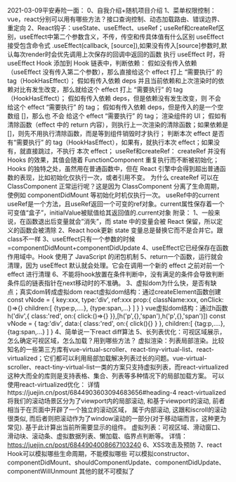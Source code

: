 2021-03-09平安寿险一面：
0、自我介绍+随机项目介绍
1、菜单权限控制：vue，react分别可以用有哪些方法？接口查询控制、动态加载路由、错误边界、重定向
2、React钩子：useState、useEffect、useRef；useRef和createRef区别，useEffect中第二个参数含义，不传，传空和传具体值有什么区别
useEffect接受包含命令式 .useEffect(callback, [source]),如果没有传入[source]参数时,默认每次render时会优先调用上次保存的回调中返回的函数
执行 useEffect 时，将 useEffect Hook 添加到 Hook 链表中，判断依赖： 
假如没有传入依赖（useEffect 没有传入第二个参数），那么直接给这个 effect 打上 “需要执行” 的 tag（HookHasEffect）；
假如有传入依赖 deps 并且当前依赖和上次渲染时的依赖对比有发生改变，那么就给这个 effect 打上 “需要执行” 的 tag（HookHasEffect）；
假如有传入依赖 deps，但是依赖没有发生改变，则 不会 给这个 effect “需要执行” 的 tag；
假如有传入依赖 deps，但是传入的是一个空数组 []，那么也 不会 给这个 effect “需要执行” 的 tag；
渲染组件的 UI；
假如有清除函数（effect 中的 return 内容），则执行上一次渲染的清除函数；如果依赖是 []，则先不用执行清除函数，而是等到组件销毁时才执行；
判断本次 effect 是否有“需要执行” 的 tag（HookHasEffect），如果有，就执行本次 effect；如果没有，就直接跳过，不执行 本次 effect；
useRef和createRef：
createRef 并没有 Hooks 的效果，其值会随着 FunctionComponent 重复执行而不断被初始化；
Hooks 的独特之处，虽然用在普通函数中，但在 React 引擎中会得到超出普通函数的表现，比如初始化仅执行一次，或者引用不变。
为什么 createRef 可以在 ClassComponent 正常运行呢？这是因为 ClassComponent 分离了生命周期，使例如 componentDidMount 等初始化时机仅执行一次。
useRef中的current
useRef是一个方法，且useRef返回一个可变的ref对象。current属性保存着一个可变值“盒子”，initialValue被赋值给其返回值的.current对象
附录：
  1、一般来说，在函数退出后变量就会”消失”，而 state 中的变量会被 React 保留，所以定义的函数会被清除
  2、React hook更新 state 变量总是替换它而不是合并它。跟class不一样
  3、useEffect只有一个参数的时候=componentDidMount+componentDidUpdate
  4、useEffect它已经保存在函数作用域中。Hook 使用了 JavaScript 的闭包机制
  5、return一个函数，运行就会清理，因为 useEffect 默认就会处理。它会在调用一个新的 effect 之前对前一个 effect 进行清理
  6、不能将hook放置在条件判断中，没有满足的条件会导致判断条件后的链表指针在next移动时的不准确。
3、虚拟dom为什么快，是否有缺点；真实dom转成虚拟dom
react虚拟dom结构：通过createElement函数创建
const vNode = {
   key:xxx,
   type:'div',
   ref:xxx
   prop:{
    className:xxx,
    onClick:()=>{}
    children:[
      {type:p,....},
      {type:span,...}
    ]
   }
  }
vue虚拟dom结构：通过h函数h('div',{ class:'red', on:{ click:()=>{} }},[h('p',{},'span'),h('p',{},'span')])
const vNode = {
      tag:'div',
      data:{
      class:'red',
      on:{
       click(){}
      }
     },
      children:[
      {tag:p,....},
      {tag:span,...}
      ]
  }
4、简单说一下react diff算法
5、长列表优化：可视区域展示，怎么确定可视区域，怎么加载？用到哪些方法？
虚拟渲染：列表局部渲染。比较知名的一些第三方库有vue-virtual-scroller、react-tiny-virtual-list、react-virtualized；它们都可以利用局部加载解决列表过长的问题。vue-virtual-scroller、react-tiny-virtual-list一类的方案只支持虚拟列表，而react-virtualized这种大而全的库则是支持表格、集合、列表等多种情况下的局部加载方案。
可以使用react-virtualized优化： 详情https://juejin.cn/post/6844903603094683656#heading-4
react-virtualized将我们的滚动场景区分为了viewport内的局部滚动, 和基于viewport的滚动, 前者相当于在页面中开辟了一个独立的滚动区域，
属于内部滚动, 这跟和iscroll的滚动很类似, 而后者则把滚动作为了window滚动的一部分(对于移动端而言，这种更为常见). 基于此计算出当前所需要显示的组件。
虚拟列表：可视区域、滑动窗口、滑动块、滚动条、虚拟数据列表、懒加载、临界点判断等。   详情：https://juejin.cn/post/6844904008667103240
6、XSS攻击及预防
7、react Hook可以模拟哪些生命周期，不能模拟哪些
可以模拟constructor、componentDidMount、shouldComponentUpdate、componentDidUpdate、componentWillUnmount
其他的就不可模拟了
